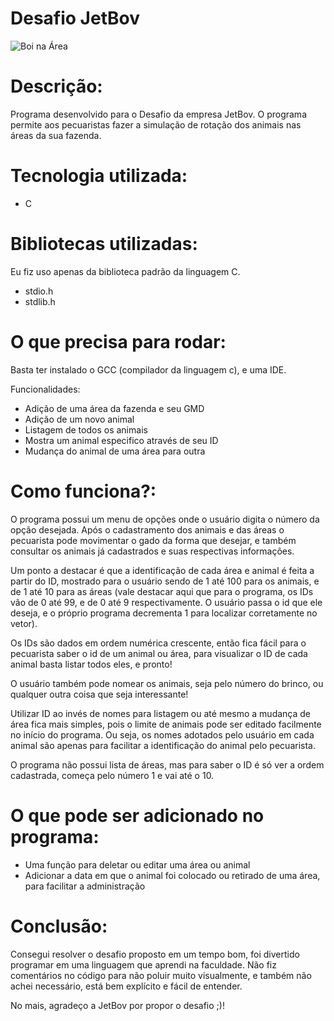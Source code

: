 # Desafio JetBov


![Boi na Área](https://user-images.githubusercontent.com/71980503/127778696-fb1e6968-e529-4bae-a420-55d1b9ff0937.png)

# Descrição:

Programa desenvolvido para o Desafio da empresa JetBov. O programa permite aos pecuaristas fazer a simulação de rotação dos animais nas
áreas da sua fazenda.

# Tecnologia utilizada:

* C

# Bibliotecas utilizadas:

Eu fiz uso apenas da biblioteca padrão da linguagem C.

* stdio.h
* stdlib.h

# O que precisa para rodar:

Basta ter instalado o GCC (compilador da linguagem c), e uma IDE.

Funcionalidades:

* Adição de uma área da fazenda e seu GMD
* Adição de um novo animal
* Listagem de todos os animais
* Mostra um animal especifico através de seu ID   
* Mudança do animal de uma área para outra

# Como funciona?:

O programa possui um menu de opções onde o usuário digita o número da opção desejada. Após o cadastramento dos animais e das áreas o pecuarista pode movimentar o gado da forma que desejar, e também consultar os animais já cadastrados e suas respectivas informações.

Um ponto a destacar é que a identificação de cada área e animal é feita a partir do ID, mostrado para o usuário sendo de 1 até 100 para os animais, e de 1 até 10 para as áreas (vale destacar aqui que para o programa, os IDs vão de 0 até 99, e de 0 até 9 respectivamente. O usuário passa o id que ele deseja, e o próprio programa decrementa 1 para localizar corretamente no vetor).

Os IDs são dados em ordem numérica crescente, então fica fácil para o pecuarista saber o id de um animal ou área, para visualizar o ID de cada animal basta listar todos eles, e pronto!

O usuário também pode nomear os animais, seja pelo número do brinco, ou qualquer outra coisa que seja interessante!

Utilizar ID ao invés de nomes para listagem ou até mesmo a mudança de área fica mais simples, pois o limite de animais pode ser editado facilmente no início do programa. Ou seja, os nomes adotados pelo usuário em cada animal são apenas para facilitar a identificação do animal pelo pecuarista.

O programa não possui lista de áreas, mas para saber o ID é só ver a ordem cadastrada, começa pelo número 1 e vai até o 10.

# O que pode ser adicionado no programa:

* Uma função para deletar ou editar uma área ou animal
* Adicionar a data em que o animal foi colocado ou retirado de uma área, para facilitar a administração

# Conclusão:

Consegui resolver o desafio proposto em um tempo bom, foi divertido programar em uma linguagem que aprendi na faculdade. Não fiz comentários no código para não poluir muito visualmente, e também não achei necessário, está bem explícito e fácil de entender.

No mais, agradeço a JetBov por propor o desafio ;)!
